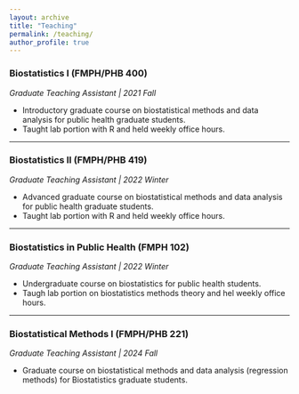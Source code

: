 ```yaml
---
layout: archive
title: "Teaching"
permalink: /teaching/
author_profile: true
---
```





### Biostatistics I (FMPH/PHB 400)
*Graduate Teaching Assistant | 2021 Fall*
* Introductory graduate course on biostatistical methods and data analysis for public health graduate students.
* Taught lab portion with R and held weekly office hours.


------
### Biostatistics II (FMPH/PHB 419)
*Graduate Teaching Assistant | 2022 Winter*
* Advanced graduate course on biostatistical methods and data analysis for public health graduate students.
* Taught lab portion with R and held weekly office hours.


------
### Biostatistics in Public Health (FMPH 102)
*Graduate Teaching Assistant | 2022 Winter*
* Undergraduate course on biostatistics for public health students.
* Taugh lab portion on biostatistics methods theory and hel weekly office hours.


------
### Biostatistical Methods I (FMPH/PHB 221)
*Graduate Teaching Assistant | 2024 Fall*
* Graduate course on biostatistical methods and data analysis (regression methods) for Biostatistics graduate students.

